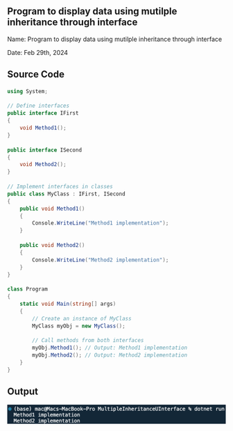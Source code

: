 ## Program to display data using mutilple inheritance through interface

Name: Program to display data using mutilple inheritance through interface

Date: Feb 29th, 2024

## Source Code

```csharp // See https://aka.ms/new-console-template for more information
using System;

// Define interfaces
public interface IFirst
{
    void Method1();
}

public interface ISecond
{
    void Method2();
}

// Implement interfaces in classes
public class MyClass : IFirst, ISecond
{
    public void Method1()
    {
        Console.WriteLine("Method1 implementation");
    }

    public void Method2()
    {
        Console.WriteLine("Method2 implementation");
    }
}

class Program
{
    static void Main(string[] args)
    {
        // Create an instance of MyClass
        MyClass myObj = new MyClass();

        // Call methods from both interfaces
        myObj.Method1(); // Output: Method1 implementation
        myObj.Method2(); // Output: Method2 implementation
    }
}

```

## Output

![Program to display data using mutilple inheritance through interface](./output.png)
